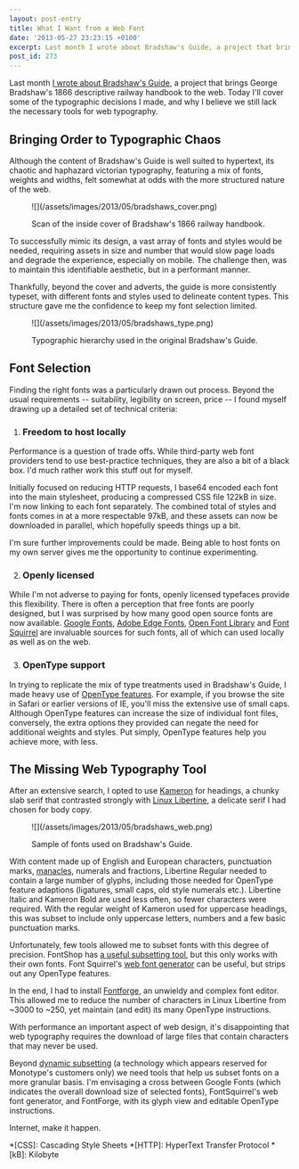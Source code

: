 ```yaml
---
layout: post-entry
title: What I Want from a Web Font
date: '2013-05-27 23:23:15 +0100'
excerpt: Last month I wrote about Bradshaw's Guide, a project that brings George Bradshaw's 1866 descriptive railway handbook to the web. Today I'll cover some of the typographic decisions I made, and how they lead me to believe that we still lack the necessary tools for web typography.
post_id: 273
---
```

Last month [I wrote about Bradshaw's Guide][1], a project that brings George Bradshaw's 1866 descriptive railway handbook to the web. Today I'll cover some of the typographic decisions I made, and why I believe we still lack the necessary tools for web typography.

## Bringing Order to Typographic Chaos
Although the content of Bradshaw's Guide is well suited to hypertext, its chaotic and haphazard victorian typography, featuring a mix of fonts, weights and widths, felt somewhat at odds with the more structured nature of the web.

<figure>
    ![](/assets/images/2013/05/bradshaws_cover.png)
    <figcaption>
        <p>Scan of the inside cover of Bradshaw's 1866 railway handbook.</p>
    </figcaption>
</figure>

To successfully mimic its design, a vast array of fonts and styles would be needed, requiring assets in size and number that would slow page loads and degrade the experience, especially on mobile. The challenge then, was to maintain this identifiable aesthetic, but in a performant manner.

Thankfully, beyond the cover and adverts, the guide is more consistently typeset, with different fonts and styles used to delineate content types. This structure gave me the confidence to keep my font selection limited.

<figure>
    ![](/assets/images/2013/05/bradshaws_type.png)
    <figcaption>
        <p>Typographic hierarchy used in the original Bradshaw's Guide.</p>
    </figcaption>
</figure>

## Font Selection

Finding the right fonts was a particularly drawn out process. Beyond the usual requirements -- suitability, legibility on screen, price -- I found myself drawing up a detailed set of technical criteria:

1. ### Freedom to host locally
Performance is a question of trade offs. While third-party web font providers tend to use best-practice techniques, they are also a bit of a black box. I'd much rather work this stuff out for myself. 

Initially focused on reducing HTTP requests, I base64 encoded each font into the main stylesheet, producing a compressed CSS file 122kB in size. I'm now linking to each font separately. The combined total of styles and fonts comes in at a more respectable 97kB, and these assets can now be downloaded in parallel, which hopefully speeds things up a bit.

I'm sure further improvements could be made. Being able to host fonts on my own server gives me the opportunity to continue experimenting.

2. ### Openly licensed
While I'm not adverse to paying for fonts, openly licensed typefaces provide this flexibility. There is often a perception that free fonts are poorly designed, but I was surprised by how many good open source fonts are now available. [Google Fonts][2], [Adobe Edge Fonts][3], [Open Font Library][4] and [Font Squirrel][5] are invaluable sources for such fonts, all of which can used locally as well as on the web.

3. ### OpenType support
In trying to replicate the mix of type treatments used in Bradshaw's Guide, I made heavy use of [OpenType features][6]. For example, if you browse the site in Safari or earlier versions of IE, you'll miss the extensive use of small caps. Although OpenType features can increase the size of individual font files, conversely, the extra options they provided can negate the need for additional weights and styles. Put simply, OpenType features help you achieve more, with less.

## The Missing Web Typography Tool
After an extensive search, I opted to use [Kameron][7] for headings, a chunky slab serif that contrasted strongly with [Linux Libertine][8], a delicate serif I had chosen for body copy.

<figure>
    ![](/assets/images/2013/05/bradshaws_web.png)
    <figcaption>
        <p>Sample of fonts used on Bradshaw's Guide.</p>
    </figcaption>
</figure>

With content made up of English and European characters, punctuation marks, [manacles][9], numerals and fractions, Libertine Regular needed to contain a large number of glyphs, including those needed for OpenType feature adaptions (ligatures, small caps, old style numerals etc.). Libertine Italic and Kameron Bold are used less often, so fewer characters were required. With the regular weight of Kameron used for uppercase headings, this was subset to include only uppercase letters, numbers and a few basic punctuation marks.

Unfortunately, few tools allowed me to subset fonts with this degree of precision. FontShop has [a useful subsetting tool][10], but this only works with their own fonts. Font Squirrel's [web font generator][11] can be useful, but strips out any OpenType features.

In the end, I had to install [Fontforge][12], an unwieldy and complex font editor. This allowed me to reduce the number of characters in Linux Libertine from ~3000 to ~250, yet maintain (and edit) its many OpenType instructions.

With performance an important aspect of web design, it's disappointing that web typography requires the download of large files that contain characters that may never be used.

Beyond [dynamic subsetting][13] (a technology which appears reserved for Monotype's customers only) we need tools that help us subset fonts on a more granular basis. I'm envisaging a cross between Google Fonts (which indicates the overall download size of selected fonts), FontSquirrel's web font generator, and FontForge, with its glyph view and editable OpenType instructions.

Internet, make it happen.

[1]: /2013/04/bradshaws_guide/
[2]: http://www.google.com/fonts/
[3]: https://edgewebfonts.adobe.com
[4]: http://openfontlibrary.org
[5]: http://www.fontsquirrel.com
[6]: http://ie.microsoft.com/testdrive/graphics/opentype/opentype-fontbureau/index.html
[7]: http://www.fontsquirrel.com/fonts/kameron
[8]: http://www.linuxlibertine.org
[9]: https://en.wikipedia.org/wiki/Index_(typography)
[10]: http://www.subsetter.com
[11]: http://www.fontsquirrel.com/tools/webfont-generator
[12]: http://fontforge.org
[13]: http://blog.fonts.com/2012/03/27/dynamic-subsetting-for-dynamic-content/

*[CSS]: Cascading Style Sheets
*[HTTP]: HyperText Transfer Protocol
*[kB]: Kilobyte